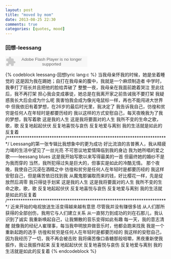 ```yaml
---
layout: post
title: "moved by mom"
date: 2013-08-25 22:30
comments: true
categories: [quotes, mood]
---
```

### 回想-leessang ###
<p><embed src="http://www.xiami.com/widget/0_1770420743/singlePlayer.swf" type="application/x-shockwave-flash" width="257" height="33" wmode="transparent"></embed></p>
{% codeblock leessang-回想lyric 	lang:c %}
当我母亲怀我的时候，她是坐着睡觉的
这是因为我在踢她；自打在我母亲的腹中，我就是一个麻烦制造者
中学时，我拳打了班长并且把他的脸给弄破了
整整一夜，我母亲在我面前跪着哭泣
至此往后，我不再打架
担心我会变成暴徒，她总是在我离开家之前告诫我不要打架
我疑惑我长大后会成为什么呢
我害怕我会成为像光电鼠标一样，再也不能闯进大世界中
但我依旧有着梦想，在26岁的最后时光里，我决定了
我告诉我自己，彷徨和贫穷是任何人在年轻时是都要历经的
我以这样的方式安慰自己，每天夜晚我为了我的梦想，我写着歌
这是我的人生
这是我将要面对的人生
我所不变的生命之歌，歌，歌
反复地起起伏伏
反复地喜悦与哀伤
反复地爱与离别
我的生活就是如此的反复着
/************************************************************************/
Leessang的第一张专辑比我想象中的更为成功
好比流浪的吉普赛人，我从精疲力竭的生活中望见了一丝光亮
不可思议地爱情降临到我的身边
我为她所唱的爱之歌——leessang blues
这是我开始写歌以来写得最美的一首
但最终她的婚纱不是为我而穿的
当然，我所犯得过失是巨大的，但事实是如此的冷酷无情。
那个夜晚，我使自己沉浸在酒精之中
彷徨和贫穷是任何人在年轻时是都要历经的
我这样安慰自己，但是痛苦依旧找到我
从魔鬼那骗取而来的钱，好比樱花一样，先是绽放然后凋零
我只得徒手划桨
这是我的人生
这是我将要面对的人生
我所不变的生命之歌，歌，歌
反复地起起伏伏
反复地喜悦与哀伤
反复地爱与离别
我的生活就是如此的反复着
/************************************************************************/
近来开始的电视放送生活变得越来越有意思
尽管我并没有赚很多钱
从人们那所获得的全部创伤，我用它与人们建立关系
从一直努力到成功的刘在石那儿，我认识到了诚实
我重新唤起自己，让我懒散的音乐变得如此有趣
每一天，我的意志清醒
就像我的经纪人崔理事，每当我申明放弃做音乐时，他都会跑来找我
我是一个重新起跑的选手
彷徨和贫穷是任何人在年轻时是都要历经的
我这样的安慰自己，因为我经历了一切，我不再会被击败
我将痛苦像口香糖那般咀嚼，黑夜重新使我振作，我让我振作起来
反复地起起伏伏
反复地喜悦与哀伤
反复地爱与离别
我的生活就是如此的反复着
{% endcodeblock %}